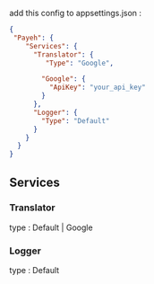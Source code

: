 add this config to appsettings.json : 
``` Json
{
 "Payeh": {
    "Services": {
      "Translator": {
         "Type": "Google", 

        "Google": {
          "ApiKey": "your_api_key"
        }
      },
      "Logger": {
        "Type": "Default" 
      }
    }
  }
}

```
## Services

### Translator
type : Default | Google

### Logger
type : Default 
